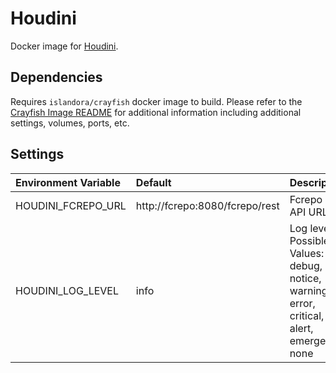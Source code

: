 # Houdini

Docker image for [Houdini].

## Dependencies

Requires `islandora/crayfish` docker image to build. Please refer to the
[Crayfish Image README](../crayfish/README.md) for additional information including
additional settings, volumes, ports, etc.

## Settings

| Environment Variable | Default                        | Description                                                                                       |
| :------------------- | :----------------------------- | :------------------------------------------------------------------------------------------------ |
| HOUDINI_FCREPO_URL   | http://fcrepo:8080/fcrepo/rest | Fcrepo Rest API URL                                                                               |
| HOUDINI_LOG_LEVEL    | info                           | Log level. Possible Values: debug, info, notice, warning, error, critical, alert, emergency, none |

[Houdini]: https://github.com/Islandora/Crayfish/tree/4.x/Houdini
